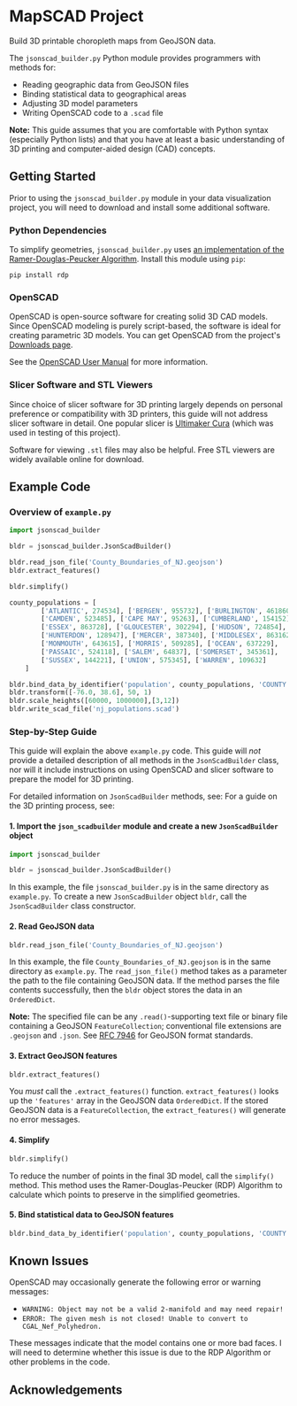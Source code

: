 # MapSCAD Project
Build 3D printable choropleth maps from GeoJSON data. 

The `jsonscad_builder.py` Python module provides programmers with methods for: 
* Reading geographic data from GeoJSON files
* Binding statistical data to geographical areas
* Adjusting 3D model parameters
* Writing OpenSCAD code to a `.scad` file

**Note:** This guide assumes that you are comfortable with Python syntax (especially Python lists) and that you have at least a basic understanding of 3D printing and computer-aided design (CAD) concepts.

## Getting Started
Prior to using the `jsonscad_builder.py` module in your data visualization project, you will need to download and install some additional software.

### Python Dependencies
To simplify geometries, `jsonscad_builder.py` uses [an implementation of the Ramer-Douglas-Peucker Algorithm](https://github.com/fhirschmann/rdp). Install this module using `pip`:
```
pip install rdp
```
### OpenSCAD
OpenSCAD is open-source software for creating solid 3D CAD models. Since OpenSCAD modeling is purely script-based, the software is ideal for creating parametric 3D models. You can get OpenSCAD from the project's [Downloads page](https://openscad.org/downloads.html). 

See the [OpenSCAD User Manual](https://en.wikibooks.org/wiki/OpenSCAD_User_Manual) for more information.

### Slicer Software and STL Viewers
Since choice of slicer software for 3D printing largely depends on personal preference or compatibility with 3D printers, this guide will not address slicer software in detail. One popular slicer is [Ultimaker Cura](https://ultimaker.com/software/ultimaker-cura) (which was used in testing of this project). 

Software for viewing `.stl` files may also be helpful. Free STL viewers are widely available online for download. 

## Example Code

### Overview of `example.py`
```python
import jsonscad_builder

bldr = jsonscad_builder.JsonScadBuilder()

bldr.read_json_file('County_Boundaries_of_NJ.geojson')
bldr.extract_features()

bldr.simplify()

county_populations = [
		['ATLANTIC', 274534], ['BERGEN', 955732], ['BURLINGTON', 461860],
		['CAMDEN', 523485], ['CAPE MAY', 95263], ['CUMBERLAND', 154152],
		['ESSEX', 863728], ['GLOUCESTER', 302294], ['HUDSON', 724854],
		['HUNTERDON', 128947], ['MERCER', 387340], ['MIDDLESEX', 863162],
		['MONMOUTH', 643615], ['MORRIS', 509285], ['OCEAN', 637229],
		['PASSAIC', 524118], ['SALEM', 64837], ['SOMERSET', 345361],
		['SUSSEX', 144221], ['UNION', 575345], ['WARREN', 109632]
	]

bldr.bind_data_by_identifier('population', county_populations, 'COUNTY')
bldr.transform([-76.0, 38.6], 50, 1)
bldr.scale_heights([60000, 1000000],[3,12])
bldr.write_scad_file('nj_populations.scad')
```
### Step-by-Step Guide
This guide will explain the above `example.py` code. This guide will *not* provide a detailed description of all methods in the `JsonScadBuilder` class, nor will it include instructions on using OpenSCAD and slicer software to prepare the model for 3D printing.

For detailed information on `JsonScadBuilder` methods, see:
For a guide on the 3D printing process, see:

#### 1. Import the `json_scadbuilder` module and create a new `JsonScadBuilder` object
```python
import jsonscad_builder

bldr = jsonscad_builder.JsonScadBuilder()
```
In this example, the file `jsonscad_builder.py` is in the same directory as `example.py`. To create a new `JsonScadBuilder` object `bldr`, call the `JsonScadBuilder` class constructor. 

#### 2. Read GeoJSON data
```python
bldr.read_json_file('County_Boundaries_of_NJ.geojson')
```
In this example, the file `County_Boundaries_of_NJ.geojson` is in the same directory as `example.py`. The `read_json_file()` method takes as a parameter the path to the file containing GeoJSON data. If the method parses the file contents successfully, then the `bldr` object stores the data in an `OrderedDict`.

**Note:** The specified file can be any `.read()`-supporting text file or binary file containing a GeoJSON `FeatureCollection`; conventional file extensions are `.geojson` and `.json`. See [RFC 7946](https://datatracker.ietf.org/doc/html/rfc7946) for GeoJSON format standards. 

#### 3. Extract GeoJSON features
```python
bldr.extract_features()
```
You *must* call the `.extract_features()` function. `extract_features()` looks up the `'features'` array in the GeoJSON data `OrderedDict`. If the stored GeoJSON data is a `FeatureCollection`, the `extract_features()` will generate no error messages.   

#### 4. Simplify
```python
bldr.simplify()
``` 
To reduce the number of points in the final 3D model, call the `simplify()` method. This method uses the Ramer-Douglas-Peucker (RDP) Algorithm to calculate which points to preserve in the simplified geometries.  


#### 5. Bind statistical data to GeoJSON features
```python
bldr.bind_data_by_identifier('population', county_populations, 'COUNTY')
```

## Known Issues
OpenSCAD may occasionally generate the following error or warning messages:
* `WARNING: Object may not be a valid 2-manifold and may need repair!`
* `ERROR: The given mesh is not closed! Unable to convert to CGAL_Nef_Polyhedron.`

These messages indicate that the model contains one or more bad faces. I will need to determine whether this issue is due to the RDP Algorithm or other problems in the code.

## Acknowledgements
